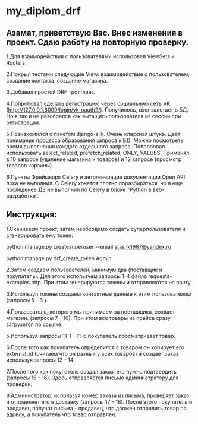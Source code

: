 # my_diplom_drf
## Азамат, приветствую Вас. Внес изменения в проект. Сдаю работу на повторную проверку.

1.Для взаимодействия с пользователями использовал ViewSets и Routers. 

2.Покрыл тестами следующие View: взаимодействие с пользователем, создание контакта, создание магазина.

3.Добавил простой DRF троттлинг.

4.Попробовал сделать регистрацию через социальную сеть VK (http://127.0.0.1:8000/login/vk-oauth2/). Получилось, user залетает в БД. Но я так и не разобрался как вытащить пользователя из сессии при регистрации.

5.Познакомился с пакетом django-silk. Очень классная штука. Дает понимание процесса образования запроса к БД. Можно посмотреть время выполнения каждого отдельного запроса. 
Попробовал использовать  select_related, prefetch_related, ONLY, VALUES. Применял в 10 запросе (удаление магазина и товаров) и 12 запросе (просмотр товаров корзины).

6.Пункты Фреймворк Celery и автогенерация документации Open API пока не выполнил. С Celery хочется плотно поразбираться, но я еще последенее ДЗ не выполнил по Celery в блоке "Python в веб-разработке". 


## Инструкция:

1.Скачиваем проект,  затем необходимо создать суперпользователя и сгенерировать ему токен:

python manage.py createsuperuser --email stas.ik1987@yandex.ru

python manage.py drf_create_token Admin

2.Затем создаем пользователей, минимум два (поставщик и покупатель). Для этого используем запросы 1-4 файла requests-examples.http. При этом генерируются токены и отправляются на почту.

3.Используя токены создаем контактные данные к этим пользователям (запросы 5 - 6 ).

4.Пользователь, которого мы принимаем за поставщика, создает магазин. (запросы 7 - 10). При этом все товары из прайса сразу загрузятся по ссылке. 

5.Используя запросы 11-1 - 11-6 покупатель просматривает товар.

6.После того как покупатель определился с товаром он копирует его external_id (считаем что он разный у всех товаров) и создает заказ используя запросы 12 - 14.

7.После того как покупатель создал заказ, его нужно подтвердить (запросы 15 - 16). Здесь отправляется письмо администратору для проверки.

8.Администратор, используя номер заказа из письма, проверяет заказ и отправляет его в доставку (запросы 17 - 18). После этого покупатель и продавец получат письма - продавец, что должен отправить товар по адресу, а покупатель что товар отправлен.

